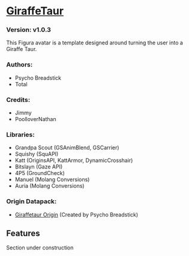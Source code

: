# [GiraffeTaur](https://github.com/Taurs-with-Keyboards/FiguraGiraffeTaurAvatar)
### Version: v1.0.3
This Figura avatar is a template designed around turning the user into a Giraffe Taur.

### Authors:
- Psycho Breadstick
- Total

### Credits:
- Jimmy
- PoolloverNathan

### Libraries:
- Grandpa Scout (GSAnimBlend, GSCarrier)
- Squishy (SquAPI)
- Katt (OriginsAPI, KattArmor, DynamicCrosshair)
- Bitslayn (Gaze API)
- 4P5 (GroundCheck)
- Manuel (Molang Conversions)
- Auria (Molang Conversions)

### Origin Datapack:
- [Giraffetaur Origin](https://github.com/PsychoBreadstick/Giraffetaur-Origin) (Created by Psycho Breadstick)

## Features
Section under construction